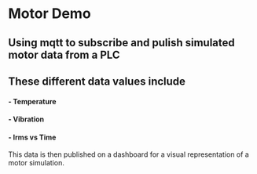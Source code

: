 # Motor Demo #
## Using mqtt to subscribe and pulish simulated motor data from a PLC ##
## These different data values include ##
####	- Temperature ####
#### - Vibration ####
#### - Irms vs Time ####
This data is then published on a dashboard for a visual representation of a motor simulation.
